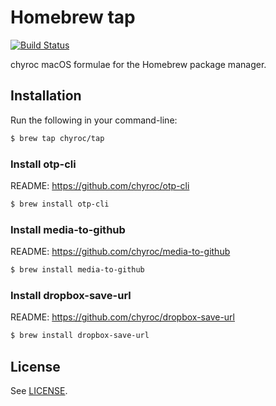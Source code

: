 # Homebrew tap

[![Build Status](https://travis-ci.org/chyroc/homebrew-tap.svg?branch=master)](https://travis-ci.org/chyroc/homebrew-tap)

chyroc macOS formulae for the Homebrew package manager.

## Installation

Run the following in your command-line:

```sh
$ brew tap chyroc/tap
```

### Install otp-cli

README: https://github.com/chyroc/otp-cli

```sh
$ brew install otp-cli
```

### Install media-to-github

README: https://github.com/chyroc/media-to-github

```sh
$ brew install media-to-github
```

### Install dropbox-save-url

README: https://github.com/chyroc/dropbox-save-url

```sh
$ brew install dropbox-save-url
```

## License

See [LICENSE](LICENSE).